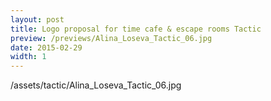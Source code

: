 ```yaml
---
layout: post
title: Logo proposal for time cafe & escape rooms Tactic
preview: /previews/Alina_Loseva_Tactic_06.jpg
date: 2015-02-29
width: 1
---
```

/assets/tactic/Alina_Loseva_Tactic_06.jpg
